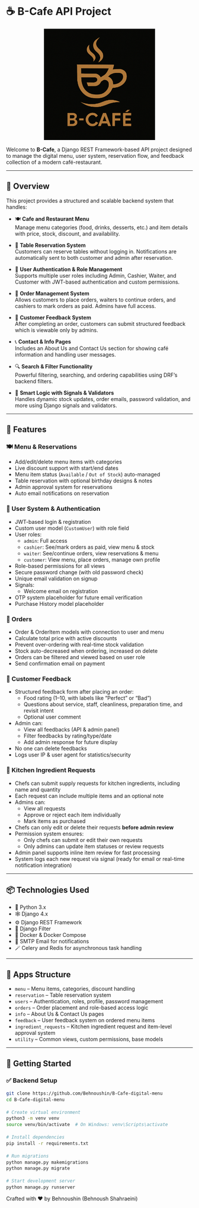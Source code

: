 # ☕ B-Cafe API Project
<p align="center">
  <img src="images/B-Cafe.png" alt="B-Cafe Logo" width="300"/>
</p>

Welcome to **B-Cafe**, a Django REST Framework-based API project designed to manage the digital menu, user system, reservation flow, and feedback collection of a modern café-restaurant.

---

## 🧩 Overview

This project provides a structured and scalable backend system that handles:

- 🍽️ **Cafe and Restaurant Menu**  
  Manage menu categories (food, drinks, desserts, etc.) and item details with price, stock, discount, and availability.

- 📅 **Table Reservation System**  
  Customers can reserve tables without logging in. Notifications are automatically sent to both customer and admin after reservation.

- 👥 **User Authentication & Role Management**  
  Supports multiple user roles including Admin, Cashier, Waiter, and Customer with JWT-based authentication and custom permissions.

- 🧾 **Order Management System**  
  Allows customers to place orders, waiters to continue orders, and cashiers to mark orders as paid. Admins have full access.

- 💬 **Customer Feedback System**  
  After completing an order, customers can submit structured feedback which is viewable only by admins.

- 📞 **Contact & Info Pages**  
  Includes an About Us and Contact Us section for showing café information and handling user messages.

- 🔍 **Search & Filter Functionality**  
  Powerful filtering, searching, and ordering capabilities using DRF’s backend filters.

- 🧠 **Smart Logic with Signals & Validators**  
  Handles dynamic stock updates, order emails, password validation, and more using Django signals and validators.

---

## 🔧 Features

### 🍽️ Menu & Reservations
- Add/edit/delete menu items with categories
- Live discount support with start/end dates
- Menu item status (`Available` / `Out of Stock`) auto-managed
- Table reservation with optional birthday designs & notes
- Admin approval system for reservations
- Auto email notifications on reservation

### 👥 User System & Authentication
- JWT-based login & registration
- Custom user model (`CustomUser`) with role field
- User roles:
  - `admin`: Full access
  - `cashier`: See/mark orders as paid, view menu & stock
  - `waiter`: See/continue orders, view reservations & menu
  - `customer`: View menu, place orders, manage own profile
- Role-based permissions for all views
- Secure password change (with old password check)
- Unique email validation on signup
- Signals:
  - Welcome email on registration
- OTP system placeholder for future email verification
- Purchase History model placeholder

### 🧾 Orders
- Order & OrderItem models with connection to user and menu
- Calculate total price with active discounts
- Prevent over-ordering with real-time stock validation
- Stock auto-decreased when ordering, increased on delete
- Orders can be filtered and viewed based on user role
- Send confirmation email on payment

### 💬 Customer Feedback 
- Structured feedback form after placing an order:
  - Food rating (1–10, with labels like “Perfect” or “Bad”)
  - Questions about service, staff, cleanliness, preparation time, and revisit intent
  - Optional user comment
- Admin can:
  - View all feedbacks (API & admin panel)
  - Filter feedbacks by rating/type/date
  - Add admin response for future display
- No one can delete feedbacks
- Logs user IP & user agent for statistics/security

### 🧺 Kitchen Ingredient Requests
- Chefs can submit supply requests for kitchen ingredients, including name and quantity
- Each request can include multiple items and an optional note
- Admins can:
  - View all requests
  - Approve or reject each item individually
  - Mark items as purchased
- Chefs can only edit or delete their requests **before admin review**
- Permission system ensures:
  - Only chefs can submit or edit their own requests
  - Only admins can update item statuses or review requests
- Admin panel supports inline item review for fast processing
- System logs each new request via signal (ready for email or real-time notification integration)

---

## 📦 Technologies Used

- 🐍 Python 3.x  
- 🕸️ Django 4.x  
- ⚙️ Django REST Framework  
- 🔎 Django Filter  
- 🐳 Docker & Docker Compose
- 📨 SMTP Email for notifications
- 🪄 Celery and Redis for asynchronous task handling
---

## 📁 Apps Structure

- `menu` – Menu items, categories, discount handling  
- `reservation` – Table reservation system  
- `users` – Authentication, roles, profile, password management  
- `orders` – Order placement and role-based access logic  
- `info` – About Us & Contact Us pages  
- `feedback` – User feedback system on ordered menu items 
- `ingredient_requests` – Kitchen ingredient request and item-level approval system  
- `utility` – Common views, custom permissions, base models

---

## 🚀 Getting Started

### ✅ Backend Setup

```bash
git clone https://github.com/Behnoushin/B-Cafe-digital-menu
cd B-Cafe-digital-menu

# Create virtual environment
python3 -m venv venv
source venv/bin/activate  # On Windows: venv\Scripts\activate

# Install dependencies
pip install -r requirements.txt

# Run migrations
python manage.py makemigrations
python manage.py migrate

# Start development server
python manage.py runserver
```

Crafted with ❤️ by Behnoushin (Behnoush Shahraeini)